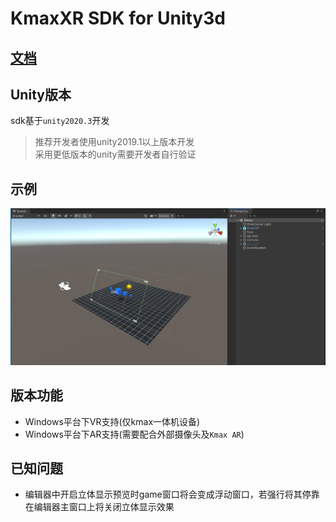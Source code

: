 # KmaxXR SDK for Unity3d

## [文档](https://kmaxxr.github.io/com.kmax.xr/)

## Unity版本

sdk基于`unity2020.3`开发  

> 推荐开发者使用unity2019.1以上版本开发  
> 采用更低版本的unity需要开发者自行验证

## 示例

![概览](docs/images/overview.png)

## 版本功能

- Windows平台下VR支持(仅kmax一体机设备)
- Windows平台下AR支持(需要配合外部摄像头及`Kmax AR`)

## 已知问题

- 编辑器中开启立体显示预览时game窗口将会变成浮动窗口，若强行将其停靠在编辑器主窗口上将关闭立体显示效果
